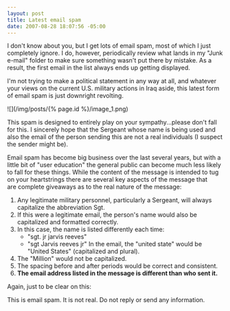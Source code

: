 ```yaml
---
layout: post
title: Latest email spam
date: 2007-08-28 18:07:56 -05:00
---
```


I don't know about you, but I get lots of email spam, most of which I just completely ignore. I do, however, periodically review what lands in my "Junk e-mail" folder to make sure something wasn't put there by mistake. As a result, the first email in the list always ends up getting displayed.

I'm not trying to make a political statement in any way at all, and whatever your views on the current U.S. military actions in Iraq aside, this latest form of email spam is just downright revolting.

![](/img/posts/{% page.id %}/image_1.png) 

This spam is designed to entirely play on your sympathy...please don't fall for this. I sincerely hope that the Sergeant whose name is being used and also the email of the person sending this are not a real individuals (I suspect the sender might be).

Email spam has become big business over the last several years, but with a little bit of "user education" the general public can become much less likely to fall for these things. While the content of the message is intended to tug on your heartstrings there are several key aspects of the message that are complete giveaways as to the real nature of the message:

1.  Any legitimate military personnel, particularly a Sergeant, will always capitalize the abbreviation Sgt.
2.  If this were a legitimate email, the person's name would also be capitalized and formatted correctly.
3.  In this case, the name is listed differently each time:
    * "sgt. jr jarvis reeves"
    * "sgt Jarvis reeves jr" In the email, the "united state" would be "United States" (capitalized and plural).
4.  The "Million" would not be capitalized.
5.  The spacing before and after periods would be correct and consistent.
6.  **The email address listed in the message is different than who sent it.** 

<div class="alert alert-danger">
Again, just to be clear on this:

This is email spam. It is not real. Do not reply or send any information.
</div>
